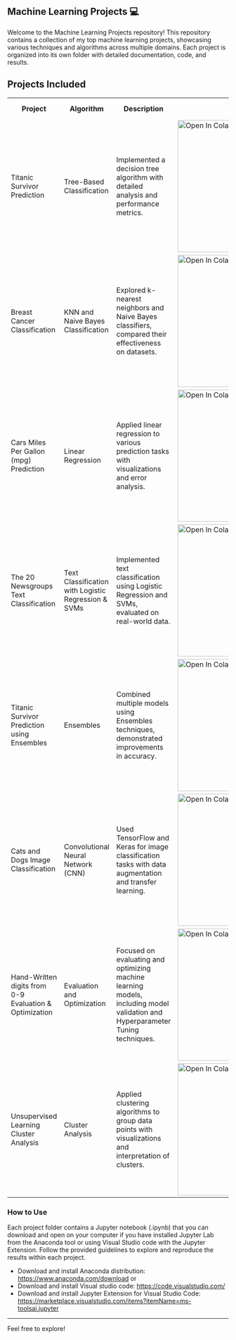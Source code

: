 ## Machine Learning Projects :computer:

Welcome to the Machine Learning Projects repository! This repository contains a collection of my top machine learning projects, showcasing various techniques and algorithms across multiple domains. Each project is organized into its own folder with detailed documentation, code, and results.
<h2>Projects Included</h2>

<table>
  <tr>
    <th>Project</th>
    <th>Algorithm</th>
    <th>Description</th>
    <th>Colab</th>
    <th>Project Folder</th>
  </tr>
  <tr>
    <td>Titanic Survivor Prediction</td>
    <td>Tree-Based Classification</td>
    <td>Implemented a decision tree algorithm with detailed analysis and performance metrics.</td>
    <td><a href="https://colab.research.google.com/github/erickson-figueroa/machine-learning-projects/blob/main/Tree-Based%20Classification/Tree-Based-Classification.ipynb" rel="nofollow"><img src="https://colab.research.google.com/assets/colab-badge.svg" alt="Open In Colab" style="width: 300px;"></a></td>
    <td><a href="https://github.com/erickson-figueroa/machine-learning-projects/tree/main/Tree-Based%20Classification" rel="nofollow">📂</a></td>
  </tr>
  <tr>
    <td>Breast Cancer Classification</td>
    <td>KNN and Naive Bayes Classification</td>
    <td>Explored k-nearest neighbors and Naive Bayes classifiers, compared their effectiveness on datasets.</td>
    <td><a href="https://colab.research.google.com/github/erickson-figueroa/machine-learning-projects/blob/main/KNN and Naive Bayes/KNN and Naive Bayes classification.ipynb" rel="nofollow"><img src="https://colab.research.google.com/assets/colab-badge.svg" alt="Open In Colab" style="width: 300px;"></a></td>
    <td><a href="https://github.com/erickson-figueroa/machine-learning-projects/tree/main/KNN%20and%20Naive%20Bayes" rel="nofollow">📂</a></td>
  </tr>
  <tr>
    <td>Cars Miles Per Gallon (mpg) Prediction</td>
    <td>Linear Regression</td>
    <td>Applied linear regression to various prediction tasks with visualizations and error analysis.</td>
    <td><a href="https://colab.research.google.com/github/erickson-figueroa/machine-learning-projects/blob/main/Lineal Regression/Lineal-Regression.ipynb" rel="nofollow"><img src="https://colab.research.google.com/assets/colab-badge.svg" alt="Open In Colab" style="width: 300px;"></a></td>
    <td><a href="https://github.com/erickson-figueroa/machine-learning-projects/tree/main/Lineal%20Regression" rel="nofollow">📂</a></td>
  </tr>   
  <tr>
    <td>The 20 Newsgroups Text Classification</td>
    <td>Text Classification with Logistic Regression & SVMs</td>
    <td>Implemented text classification using Logistic Regression and SVMs, evaluated on real-world data.</td>
    <td><a href="https://colab.research.google.com/github/erickson-figueroa/machine-learning-projects/blob/main/Text Classification/Text classification with Logistic Regression & SVMs.ipynb" rel="nofollow"><img src="https://colab.research.google.com/assets/colab-badge.svg" alt="Open In Colab" style="width: 300px;"></a></td>
    <td><a href="https://github.com/erickson-figueroa/machine-learning-projects/tree/main/Text%20Classification" rel="nofollow">📂</a></td>
  </tr>
  <tr>
    <td>Titanic Survivor Prediction using Ensembles</td>
    <td>Ensembles</td>
    <td>Combined multiple models using Ensembles techniques, demonstrated improvements in accuracy.</td>
    <td><a href="https://colab.research.google.com/github/erickson-figueroa/machine-learning-projects/blob/main/Ensembles/ensembles.ipynb" rel="nofollow"><img src="https://colab.research.google.com/assets/colab-badge.svg" alt="Open In Colab" style="width: 300px;"></a></td>
    <td><a href="https://github.com/erickson-figueroa/machine-learning-projects/tree/main/ensembles" rel="nofollow">📂</a></td> 
  </tr>
  <tr>
    <td>Cats and Dogs Image Classification</td>
    <td>Convolutional Neural Network (CNN)</td>
    <td>Used TensorFlow and Keras for image classification tasks with data augmentation and transfer learning.</td>
    <td><a href="https://colab.research.google.com/github/erickson-figueroa/machine-learning-projects/blob/main/image-classification.ipynb" rel="nofollow"><img src="https://colab.research.google.com/assets/colab-badge.svg" alt="Open In Colab" style="width: 300px;"></a></td>
    <td><a href="https://github.com/erickson-figueroa/machine-learning-projects/tree/main/image-classification" rel="nofollow">📂</a></td>
  </tr>
  <tr>
    <td>Hand-Written digits from 0-9 Evaluation & Optimization</td>
    <td>Evaluation and Optimization</td>
    <td>Focused on evaluating and optimizing machine learning models, including model validation and Hyperparameter Tuning techniques.</td>
    <td><a href="https://colab.research.google.com/github/erickson-figueroa/machine-learning-projects/blob/main/evaluation-optimization.ipynb" rel="nofollow"><img src="https://colab.research.google.com/assets/colab-badge.svg" alt="Open In Colab" style="width: 300px;"></a></td>
    <td><a href="https://github.com/erickson-figueroa/machine-learning-projects/tree/main/evaluation-optimization" rel="nofollow">📂</a></td>
  </tr>
  <tr>
    <td>Unsupervised Learning Cluster Analysis</td>
    <td>Cluster Analysis</td>
    <td>Applied clustering algorithms to group data points with visualizations and interpretation of clusters.</td>
    <td><a href="https://colab.research.google.com/github/erickson-figueroa/machine-learning-projects/blob/main/cluster-analysis.ipynb" rel="nofollow"><img src="https://colab.research.google.com/assets/colab-badge.svg" alt="Open In Colab" style=" width: 300px;"></a></td>
    <td><a href="https://github.com/erickson-figueroa/machine-learning-projects/tree/main/cluster-analysis" rel="nofollow">📂</a></td>
  </tr>
</table>


### How to Use

Each project folder contains a Jupyter notebook (.ipynb) that you can download and open on your computer if you have installed Jupyter Lab from the Anaconda tool or using Visual Studio code with the Jupyter Extension. Follow the provided guidelines to explore and reproduce the results within each project.

- Download and install Anaconda distribution: https://www.anaconda.com/download or
- Download and install Visual studio code: https://code.visualstudio.com/
- Download and install Jupyter Extension for Visual Studio Code: https://marketplace.visualstudio.com/items?itemName=ms-toolsai.jupyter

---

Feel free to explore!

